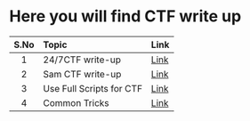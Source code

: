 Here you will find CTF write up
======		

| S.No | Topic            | Link   |
|:-----:|:----------------|:--------------------|
|1  | 24/7CTF write-up                  | <a href="https://github.com/raj1997/CTF-Write-up/tree/master/247ctf_com">Link</a>  |
|2  | Sam CTF write-up                  | <a href="https://github.com/raj1997/CTF-Write-up/tree/master/Sam_CTF">Link</a>  |
|3  | Use Full Scripts for CTF          | <a href="https://github.com/raj1997/CTF-Write-up/tree/master/Use%20Full%20Scripts%20For%20CTF">Link</a>  |
|4  | Common Tricks          | <a href="https://github.com/raj1997/CTF-Write-up/tree/master/common%20tricks">Link</a>  |


